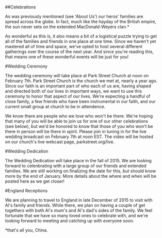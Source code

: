 ##Celebrations


As was previously mentioned (see 'About Us') our heros' families are spread across the globe.  In fact, much like the hayday of the British empire, the sun never sets on the extended MacDonald-Weyers clan.*  

As wonderful as this is, it also means a bit of a logistical puzzle trying to get all of the families and friends in one place at one time. Since we haven't yet mastered all of time and space, we've opted to host several different gatherings over the course of the next year.  And since you're reading this, that means one of these wonderful events will be just for you!

#Wedding Ceremony

The wedding ceremony will take place at Park Street Church at noon on February 7th.  Park Street Church is the church we met at, nearly a year ago.  Since our faith is an important part of who each of us are, having shaped and directed both of our lives in important ways, we want to use this ceremony to honor that aspect of our lives.  We're expecting a handful of close family, a few friends who have been instrumental in our faith, and our current small group at church to be in attendence.  

We know there are people who we love who won't be there.  We're hoping that many of you will be able to join us for one of our other celebrations (see below), but we'd be honored to know that those of you who won't be there in person will be there in spirit.  Please join in tuning in for the live wedding broadcast on February 7th at noon EST.  The video will be hosted on our church's live webcast page, parkstreet.org/live.  <!--- One more thing: we'd love to have a record of everyone who watches our wedding online - if you watch the ceremony, please take the time to sign into our guestbook, and leave a picture of your self! --> 


#Wedding Dedication

The Wedding Dedication will take place in the fall of 2015.  We are looking forward to celenbrating with a large group of our friends and extended families.  We are still working on finalizing the date for this, but should know more by the end of January.  More details about the where and when will be posted here as we get closer!


#England Receptions

We are planning to travel to England in late December of 2015 to visit with Al's family and friends.  While there, we plan on having a couple of get togethers with both Al's mum's and Al's dad's sides of the family. We feel fortunate that we have so many loved ones to celebrate with, and we're looking forward to meeting and catching up with everyone soon.  


*that's all you, China.  
